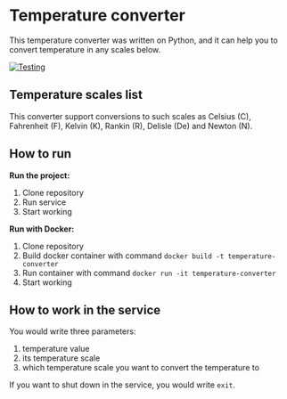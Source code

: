 # Temperature converter
This temperature converter was written on Python, and it can help you to convert temperature in any scales below.

[![Testing](https://github.com/AndreyUlyanov/temperature-converter/actions/workflows/main.yml/badge.svg?branch=master)](https://github.com/AndreyUlyanov/temperature-converter/actions/workflows/main.yml)

## Temperature scales list
This converter support conversions to such scales as Celsius (C), Fahrenheit (F), Kelvin (K), Rankin (R), Delisle (De) and Newton (N).

## How to run 
**Run the project:**
1) Clone repository
2) Run service
3) Start working

**Run with Docker:**
1) Clone repository
2) Build docker container with command `docker build -t temperature-converter`
3) Run container with command `docker run -it temperature-converter`
4) Start working

## How to work in the service
You would write three parameters:
1) temperature value
2) its temperature scale
3) which temperature scale you want to convert the temperature to

If you want to shut down in the service, you would write `exit`. 
